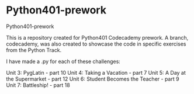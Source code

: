 # Python401-prework
Python401-prework

This is a repository created for Python401 Codecademy prework. A branch, codecademy, was also created to showcase the code in specific exercises from the Python Track.

I have made a .py for each of these challenges:

Unit 3: PygLatin - part 10
Unit 4: Taking a Vacation - part 7
Unit 5: A Day at the Supermarket - part 12
Unit 6: Student Becomes the Teacher - part 9
Unit 7: Battleship! - part 18
